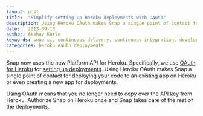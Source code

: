 ```yaml
---
layout: post
title:  "Simplify setting up Heroku deployments with OAuth"
description: Using Heroku OAuth makes Snap a single point of contact for deploying your code to an existing app on Heroku or even creating a new app for deployments.
date:   2013-09-13
author: Akshay Karle
keywords: snap ci, continuous delivery, continuous integration, developer tools, github, heroku, continuous deployment, API, OAuth
categories: heroku oauth deployments
---
```


Snap now uses the new Platform API for Heroku. Specifically, we use [OAuth for Heroku](https://blog.heroku.com/archives/2013/7/22/oauth-for-platform-api-in-public-beta) for [setting up deployments]({{site.link.docs}}deployments/heroku_deployments). Using Heroku OAuth makes Snap a single point of contact for deploying your code to an existing app on Heroku or even creating a new app for deployments.

Using OAuth means that you no longer need to copy over the API key from Heroku. Authorize Snap on Heroku once and Snap takes care of the rest of the deployments.
